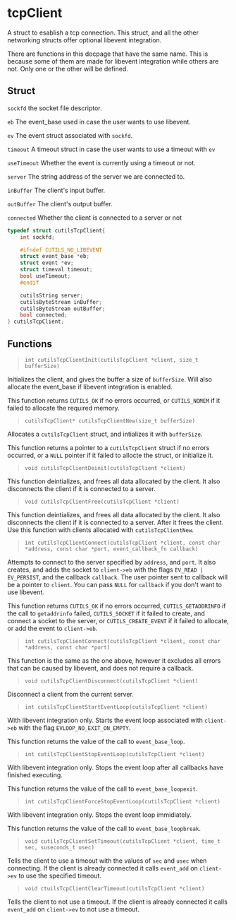 # tcpClient

A struct to esablish a tcp connection. This struct, and all the other networking structs offer optional libevent integration.

There are functions in this docpage that have the same name. This is because some of them are made for libevent integration while others are not. Only one or the other will be defined.

## Struct

`sockfd` the socket file descriptor.

`eb` The event_base used in case the user wants to use libevent.

`ev` The event struct associated with `sockfd`.

`timeout` A timeout struct in case the user wants to use a timeout with `ev`

`useTimeout` Whether the event is currently using a timeout or not.

`server` The string address of the server we are connected to.

`inBuffer` The client's input buffer.

`outBuffer` The client's output buffer.

`connected` Whether the client is connected to a server or not

```c
typedef struct cutilsTcpClient{
	int sockfd;

	#ifndef CUTILS_NO_LIBEVENT
	struct event_base *eb;
	struct event *ev;
	struct timeval timeout;
	bool useTimeout;
	#endif

	cutilsString server;
	cutilsByteStream inBuffer;
	cutilsByteStream outBuffer;
	bool connected;
} cutilsTcpClient;
```

## Functions

>`int cutilsTcpClientInit(cutilsTcpClient *client, size_t bufferSize)`

Initializes the client, and gives the buffer a size of `bufferSize`. Will also allocate the event_base if libevent integration is enabled.

This function returns `CUTILS_OK` if no errors occurred, or `CUTILS_NOMEM` if it failed to allocate the required memory.

>`cutilsTcpClient* cutilsTcpClientNew(size_t bufferSize)`

Allocates a `cutilsTcpClient` struct, and intializes it with `bufferSize`.

This function returns a pointer to a `cutilsTcpClient` struct if no errors occurred, or a `NULL` pointer if it failed to allocte the struct, or initialize it.

>`void cutilsTcpClientDeinit(cutilsTcpClient *client)`

This function deintializes, and frees all data allocated by the client. It also disconnects the client if it is connected to a server.

>`void cutilsTcpClientFree(cutilsTcpClient *client)`

This function deintializes, and frees all data allocated by the client. It also disconnects the client if it is connected to a server. After it frees the client. Use this function with clients allocated with `cutilsTcpClientNew`.

>`int cutilsTcpClientConnect(cutilsTcpClient *client, const char *address, const char *port, event_callback_fn callback)`

Attempts to connect to the server specified by `address`, and `port`. It also creates, and adds the socket to `client->eb` with the flags `EV_READ | EV_PERSIST`, and the callback `callback`. The user pointer sent to callback will be a pointer to `client`. You can pass `NULL` for `callback` if you don't want to use libevent.

This function returns `CUTILS_OK` if no errors occurred, `CUTILS_GETADDRINFO` if the call to `getaddrinfo` failed, `CUTILS_SOCKET` if it failed to create, and connect a socket to the server, or `CUTILS_CREATE_EVENT` if it failed to allocate, or add the event to `client->eb`. 

>`int cutilsTcpClientConnect(cutilsTcpClient *client, const char *address, const char *port)`

This function is the same as the one above, however it excludes all errors that can be caused by libevent, and does not require a callback.

>`void cutilsTcpClientDisconnect(cutilsTcpClient *client)`

Disconnect a client from the current server.

>`int cutilsTcpClientStartEventLoop(cutilsTcpClient *client)`

With libevent integration only. Starts the event loop associated with `client->eb` with the flag `EVLOOP_NO_EXIT_ON_EMPTY`.

This function returns the value of the call to `event_base_loop`.

>`int cutilsTcpClientStopEventLoop(cutilsTcpClient *client)`

With libevent integration only. Stops the event loop after all callbacks have finished executing.

This function returns the value of the call to `event_base_loopexit`.

>`int cutilsTcpClientForceStopEventLoop(cutilsTcpClient *client)`

With libevent integration only. Stops the event loop immidiately.

This function returns the value of the call to `event_base_loopbreak`.

>`void cutilsTcpClientSetTimeout(cutilsTcpClient *client, time_t sec, suseconds_t usec)`

Tells the client to use a timeout with the values of `sec` and `usec` when connecting. If the client is already connected it calls `event_add` on `client->ev` to use the specified timeout.

>`void ctuilsTcpClientClearTimeout(cutilsTcpClient *client)`

Tells the client to not use a timeout. If the client is already connected it calls `event_add` on `client->ev` to not use a timeout.
